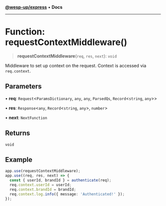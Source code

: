 [**@wesp-up/express**](../README.md) • **Docs**

---

# Function: requestContextMiddleware()

> **requestContextMiddleware**(`req`, `res`, `next`): `void`

Middleware to set up context on the request. Context is accessed via
`req.context`.

## Parameters

• **req**: `Request`\<`ParamsDictionary`, `any`, `any`, `ParsedQs`, `Record`\<`string`, `any`\>\>

• **res**: `Response`\<`any`, `Record`\<`string`, `any`\>, `number`\>

• **next**: `NextFunction`

## Returns

`void`

## Example

```typescript
app.use(requestContextMiddleware);
app.use((req, res, next) => {
  const { userId, brandId } = authenticate(req);
  req.context.userId = userId;
  req.context.brandId = brandId;
  req.context.log.info({ message: 'Authenticated!' });
});
```
